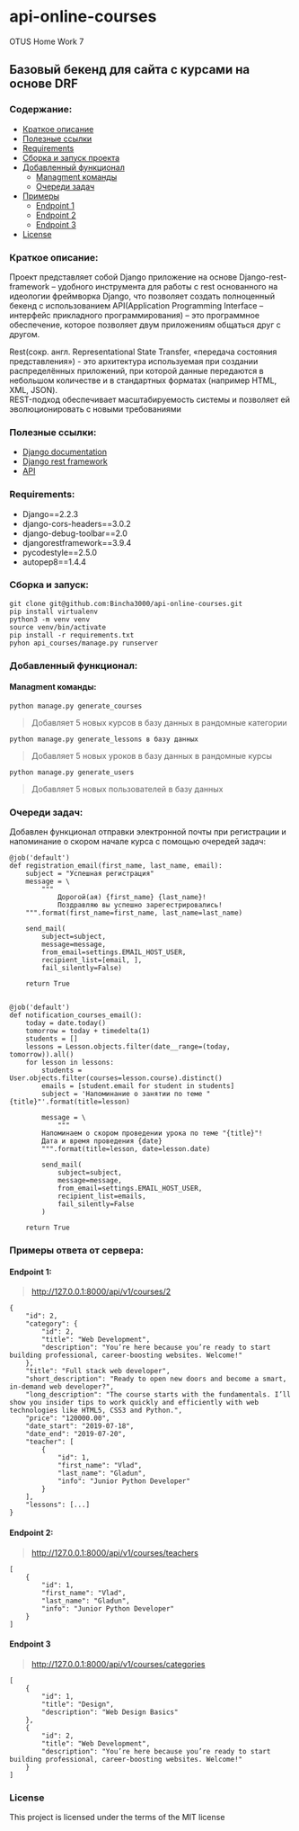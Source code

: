# api-online-courses
OTUS Home Work 7

## Базовый бекенд для сайта с курсами на основе DRF

### Содержание:
+ [Краткое описание](#краткое-описание)
+ [Полезные ссылки](#полезные-ссылки)
+ [Requirements](#requirements)
+ [Сборка и запуск проекта](#сборка-и-запуск)
+ [Добавленный функционал](#добавленный-функционал)
  * [Managment команды](#managment-команды)
  * [Очереди задач](#очереди-задач)
+ [Примеры](#примеры-ответа-от-сервера)
  * [Endpoint 1](#endpoint-1)
  * [Endpoint 2](#endpoint-2)
  * [Endpoint 3](#endpoint-3)
+ [License](#license)

### Краткое описание:
Проект представляет собой Django приложение на основе Django-rest-framework – удобного инструмента для работы с rest основанного на идеологии фреймворка Django, что позволяет создать полноценный
бекенд с использованием API(Application Programming Interface – интерфейс прикладного программирования) – это программное обеспечение, которое позволяет двум приложениям общаться друг с другом.

Rest(сокр. англ. Representational State Transfer, «передача состояния представления») - это архитектура используемая при создании распределённых приложений, при которой
данные передаются в небольшом количестве и в стандартных форматах (например HTML, XML, JSON).  
REST-подход обеспечивает масштабируемость системы и позволяет ей эволюционировать с новыми требованиями


### Полезные ссылки:
+ [Django documentation](https://docs.djangoproject.com/en/2.2/)
+ [Django rest framework](https://www.django-rest-framework.org/)
+ [API](https://ru.wikipedia.org/wiki/API)


### Requirements:
+ Django==2.2.3
+ django-cors-headers==3.0.2
+ django-debug-toolbar==2.0
+ djangorestframework==3.9.4
+ pycodestyle==2.5.0
+ autopep8==1.4.4


### Сборка и запуск:
```
git clone git@github.com:Bincha3000/api-online-courses.git
pip install virtualenv
python3 -m venv venv
source venv/bin/activate
pip install -r requirements.txt
pyhon api_courses/manage.py runserver
```


### Добавленный функционал:

#### Managment команды:
```
python manage.py generate_courses
```
> Добавляет 5 новых курсов в базу данных в рандомные категории

```
python manage.py generate_lessons в базу данных
```
> Добавляет 5 новых уроков в базу данных в рандомные курсы

```
python manage.py generate_users
```
> Добавляет 5 новых пользователей в базу данных  


### Очереди задач:  

Добавлен функционал отправки электронной почты при регистрации и напоминание о скором начале курса с помощью 
очередей задач:
```
@job('default')
def registration_email(first_name, last_name, email):
    subject = "Успешная регистрация"
    message = \
        """
            Дорогой(ая) {first_name} {last_name}!
            Поздравляю вы успешно зарегестрировались!
    """.format(first_name=first_name, last_name=last_name)

    send_mail(
        subject=subject,
        message=message,
        from_email=settings.EMAIL_HOST_USER,
        recipient_list=[email, ],
        fail_silently=False)

    return True


@job('default')
def notification_courses_email():
    today = date.today()
    tomorrow = today + timedelta(1)
    students = []
    lessons = Lesson.objects.filter(date__range=(today, tomorrow)).all()
    for lesson in lessons:
        students = User.objects.filter(courses=lesson.course).distinct()
        emails = [student.email for student in students]
        subject = 'Напоминание о занятии по теме "{title}"'.format(title=lesson)

        message = \
            """
        Напоминаем о скором проведении урока по теме "{title}"!
        Дата и время проведения {date}
        """.format(title=lesson, date=lesson.date)

        send_mail(
            subject=subject,
            message=message,
            from_email=settings.EMAIL_HOST_USER,
            recipient_list=emails,
            fail_silently=False
        )

    return True

```


### Примеры ответа от сервера:

#### Endpoint 1:
> http://127.0.0.1:8000/api/v1/courses/2
```
{
    "id": 2,
    "category": {
        "id": 2,
        "title": "Web Development",
        "description": "You’re here because you’re ready to start building professional, career-boosting websites. Welcome!"
    },
    "title": "Full stack web developer",
    "short_description": "Ready to open new doors and become a smart, in-demand web developer?",
    "long_description": "The course starts with the fundamentals. I’ll show you insider tips to work quickly and efficiently with web technologies like HTML5, CSS3 and Python.",
    "price": "120000.00",
    "date_start": "2019-07-18",
    "date_end": "2019-07-20",
    "teacher": [
        {
            "id": 1,
            "first_name": "Vlad",
            "last_name": "Gladun",
            "info": "Junior Python Developer"
        }
    ],
    "lessons": [...]
}
```


#### Endpoint 2:
> http://127.0.0.1:8000/api/v1/courses/teachers
```
[
    {
        "id": 1,
        "first_name": "Vlad",
        "last_name": "Gladun",
        "info": "Junior Python Developer"
    }
]
```


#### Endpoint 3
> http://127.0.0.1:8000/api/v1/courses/categories
```
[
    {
        "id": 1,
        "title": "Design",
        "description": "Web Design Basics"
    },
    {
        "id": 2,
        "title": "Web Development",
        "description": "You’re here because you’re ready to start building professional, career-boosting websites. Welcome!"
    }
]
```



### License
This project is licensed under the terms of the MIT license
